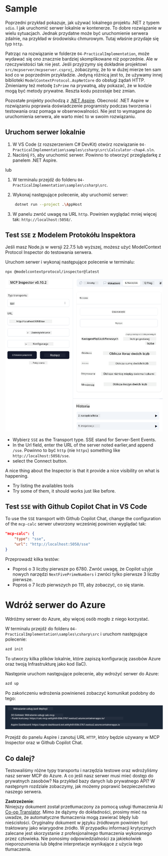 <!--
CO_OP_TRANSLATOR_METADATA:
{
  "original_hash": "5020a3e1a1c7f30c00f9e37f1fa208e3",
  "translation_date": "2025-05-16T15:41:32+00:00",
  "source_file": "04-PracticalImplementation/samples/csharp/README.md",
  "language_code": "pl"
}
-->
# Sample

Poprzedni przykład pokazuje, jak używać lokalnego projektu .NET z typem `sdio`. I jak uruchomić serwer lokalnie w kontenerze. To dobre rozwiązanie w wielu sytuacjach. Jednak przydatne może być uruchomienie serwera zdalnie, na przykład w środowisku chmurowym. Tutaj właśnie przydaje się typ `http`.

Patrząc na rozwiązanie w folderze `04-PracticalImplementation`, może wydawać się ono znacznie bardziej skomplikowane niż poprzednie. Ale w rzeczywistości tak nie jest. Jeśli przyjrzymy się dokładnie projektowi `src/mcpserver/mcpserver.csproj`, zobaczymy, że to w dużej mierze ten sam kod co w poprzednim przykładzie. Jedyną różnicą jest to, że używamy innej biblioteki `ModelContextProtocol.AspNetCore` do obsługi żądań HTTP. Zmieniamy też metodę `IsPrime` na prywatną, aby pokazać, że w kodzie mogą być metody prywatne. Reszta kodu pozostaje bez zmian.

Pozostałe projekty pochodzą z [.NET Aspire](https://learn.microsoft.com/dotnet/aspire/get-started/aspire-overview). Obecność .NET Aspire w rozwiązaniu poprawia doświadczenie programisty podczas tworzenia i testowania oraz pomaga w obserwowalności. Nie jest to wymagane do uruchomienia serwera, ale warto mieć to w swoim rozwiązaniu.

## Uruchom serwer lokalnie

1. W VS Code (z rozszerzeniem C# DevKit) otwórz rozwiązanie `04-PracticalImplementation\samples\csharp\src\Calculator-chap4.sln`.
2. Naciśnij `F5`, aby uruchomić serwer. Powinno to otworzyć przeglądarkę z panelem .NET Aspire.

lub

1. W terminalu przejdź do folderu `04-PracticalImplementation\samples\csharp\src`.
2. Wykonaj następujące polecenie, aby uruchomić serwer:
   ```bash
    dotnet run --project .\AppHost
   ```

3. W panelu zwróć uwagę na URL `http`. Powinien wyglądać mniej więcej tak: `http://localhost:5058/`.

## Test `SSE` z Modelem Protokółu Inspektora

Jeśli masz Node.js w wersji 22.7.5 lub wyższej, możesz użyć ModelContext Protocol Inspector do testowania serwera.

Uruchom serwer i wykonaj następujące polecenie w terminalu:

```bash
npx @modelcontextprotocol/inspector@latest
```

![MCP Inspector](../../../../../translated_images/mcp_inspector.04f7b6d01dd7e8406faefeda83afcd9f608052c840bf53153a6d267c582d4d66.pl.png)

- Wybierz `SSE` as the Transport type. SSE stand for Server-Sent Events. 
- In the Url field, enter the URL of the server noted earlier,and append `/sse`. Powinno to być `http` (nie `https`) something like `http://localhost:5058/sse`.
- select the Connect button.

A nice thing about the Inspector is that it provide a nice visibility on what is happening.

- Try listing the availables tools
- Try some of them, it should works just like before.


## Test `SSE` with Github Copilot Chat in VS Code

To use the `SSE` transport with Github Copilot Chat, change the configuration of the `mcp-calc` serwer utworzony wcześniej powinien wyglądać tak:

```json
"mcp-calc": {
    "type": "sse",
    "url": "http://localhost:5058/sse"
}
```

Przeprowadź kilka testów:
- Poproś o 3 liczby pierwsze po 6780. Zwróć uwagę, że Copilot użyje nowych narzędzi `NextFivePrimeNumbers` i zwróci tylko pierwsze 3 liczby pierwsze.
- Poproś o 7 liczb pierwszych po 111, aby zobaczyć, co się stanie.

# Wdróż serwer do Azure

Wdróżmy serwer do Azure, aby więcej osób mogło z niego korzystać.

W terminalu przejdź do folderu `04-PracticalImplementation\samples\csharp\src` i uruchom następujące polecenie:

```bash
azd init
```

To utworzy kilka plików lokalnie, które zapiszą konfigurację zasobów Azure oraz twoją Infrastrukturę jako kod (IaC).

Następnie uruchom następujące polecenie, aby wdrożyć serwer do Azure:

```bash
azd up
```

Po zakończeniu wdrożenia powinieneś zobaczyć komunikat podobny do tego:

![Azd deployment success](../../../../../translated_images/chap4-azd-deploy-success.34ef14f18ebe8db8e5eeb51e939968e6b3095a198fa1aebbded8d1d595c6e405.pl.png)

Przejdź do panelu Aspire i zanotuj URL `HTTP`, który będzie używany w MCP Inspector oraz w Github Copilot Chat.

## Co dalej?

Testowaliśmy różne typy transportu i narzędzia testowe oraz wdrożyliśmy nasz serwer MCP do Azure. A co jeśli nasz serwer musi mieć dostęp do prywatnych zasobów? Na przykład bazy danych lub prywatnego API? W następnym rozdziale zobaczymy, jak możemy poprawić bezpieczeństwo naszego serwera.

**Zastrzeżenie**:  
Niniejszy dokument został przetłumaczony za pomocą usługi tłumaczenia AI [Co-op Translator](https://github.com/Azure/co-op-translator). Mimo że dążymy do dokładności, prosimy mieć na uwadze, że automatyczne tłumaczenia mogą zawierać błędy lub nieścisłości. Oryginalny dokument w języku źródłowym powinien być traktowany jako wiarygodne źródło. W przypadku informacji krytycznych zalecane jest skorzystanie z profesjonalnego tłumaczenia wykonanego przez człowieka. Nie ponosimy odpowiedzialności za jakiekolwiek nieporozumienia lub błędne interpretacje wynikające z użycia tego tłumaczenia.
